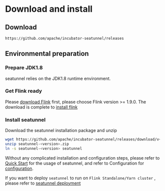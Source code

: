 # Download and install

## Download

```bash
https://github.com/apache/incubator-seatunnel/releases
```

## Environmental preparation

### Prepare JDK1.8

seatunnel relies on the JDK1.8 runtime environment.

### Get Flink ready

Please [download Flink](https://flink.apache.org/downloads.html) first, please choose Flink version >= 1.9.0. The download is complete to [install flink](https://nightlies.apache.org/flink/flink-docs-release-1.14/zh/docs/deployment/resource-providers/standalone/overview)

### Install seatunnel

Download the seatunnel installation package and unzip

```bash
wget https://github.com/apache/incubator-seatunnel/releases/download/v<version>/seatunnel-<version>.zip -O seatunnel-<version>.zip
unzip seatunnel-<version>.zip
ln -s seatunnel-<version> seatunnel
```

Without any complicated installation and configuration steps, please refer to [Quick Start](./quick-start.md) for the usage of seatunnel, and refer to Configuration for [configuration](./configuration).

If you want to deploy `seatunnel` to run on `Flink Standalone/Yarn cluster` , please refer to [seatunnel deployment](./deployment.md)
